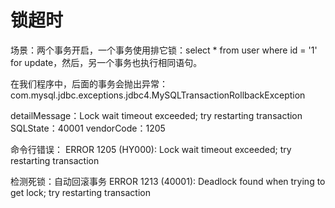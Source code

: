# 锁超时

场景：两个事务开启，一个事务使用排它锁：select * from user where id = '1' for update，然后，另一个事务也执行相同语句。

在我们程序中，后面的事务会抛出异常：com.mysql.jdbc.exceptions.jdbc4.MySQLTransactionRollbackException

detailMessage：Lock wait timeout exceeded; try restarting transaction
SQLState：40001
vendorCode：1205

命令行错误：
ERROR 1205 (HY000): Lock wait timeout exceeded; try restarting transaction

检测死锁：自动回滚事务
ERROR 1213 (40001): Deadlock found when trying to get lock; try restarting transaction